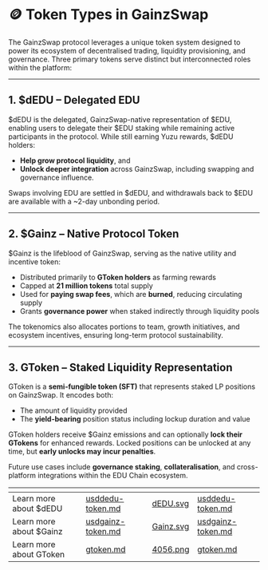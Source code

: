 # 🪙 Token Types in GainzSwap

The GainzSwap protocol leverages a unique token system designed to power its ecosystem of decentralised trading, liquidity provisioning, and governance. Three primary tokens serve distinct but interconnected roles within the platform:

***

## 1. **$dEDU** – Delegated EDU

$dEDU is the delegated, GainzSwap-native representation of $EDU, enabling users to delegate their $EDU staking while remaining active participants in the protocol. While still earning Yuzu rewards, $dEDU holders:

* **Help grow protocol liquidity**, and
* **Unlock deeper integration** across GainzSwap, including swapping and governance influence.

Swaps involving EDU are settled in $dEDU, and withdrawals back to $EDU are available with a \~2-day unbonding period.

***

## 2. **$Gainz** – Native Protocol Token

$Gainz is the lifeblood of GainzSwap, serving as the native utility and incentive token:

* Distributed primarily to **GToken holders** as farming rewards
* Capped at **21 million tokens** total supply
* Used for **paying swap fees**, which are **burned**, reducing circulating supply
* Grants **governance power** when staked indirectly through liquidity pools

The tokenomics also allocates portions to team, growth initiatives, and ecosystem incentives, ensuring long-term protocol sustainability.

***

## 3. **GToken** – Staked Liquidity Representation

GToken is a **semi-fungible token (SFT)** that represents staked LP positions on GainzSwap. It encodes both:

* The amount of liquidity provided
* The **yield-bearing** position status including lockup duration and value

GToken holders receive $Gainz emissions and can optionally **lock their GTokens** for enhanced rewards. Locked positions can be unlocked at any time, but **early unlocks may incur penalties**.

Future use cases include **governance staking**, **collateralisation**, and cross-platform integrations within the EDU Chain ecosystem.

<table data-view="cards"><thead><tr><th></th><th data-hidden data-type="content-ref"></th><th data-hidden data-card-cover data-type="files"></th><th data-hidden data-card-target data-type="content-ref"></th></tr></thead><tbody><tr><td>Learn more about $dEDU</td><td><a href="usddedu-token.md">usddedu-token.md</a></td><td><a href="../.gitbook/assets/dEDU.svg">dEDU.svg</a></td><td><a href="usddedu-token.md">usddedu-token.md</a></td></tr><tr><td>Learn more about $Gainz</td><td><a href="usdgainz-token.md">usdgainz-token.md</a></td><td><a href="../.gitbook/assets/Gainz.svg">Gainz.svg</a></td><td><a href="usdgainz-token.md">usdgainz-token.md</a></td></tr><tr><td>Learn more about GToken</td><td><a href="gtoken.md">gtoken.md</a></td><td><a href="../.gitbook/assets/4056.png">4056.png</a></td><td><a href="gtoken.md">gtoken.md</a></td></tr></tbody></table>
